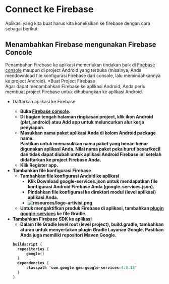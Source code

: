 # Connect ke Firebase
Aplikasi yang kita buat harus kita koneksikan ke firebase dengan cara sebagai berikut:

## Menambahkan Firebase mengunakan Firebase Concole
Penambahan Firebase ke aplikasi memerlukan tindakan baik di [Firebase console](https://console.firebase.google.com/u/0/) maupun di project Android yang terbuka (misalnya, Anda mendownload file konfigurasi Firebase dari console, lalu memindahkannya ke project Android).
*Buat Project Firebase<br/>
Agar dapat menambahkan Firebase ke aplikasi Android, Anda perlu membuat project Firebase untuk dihubungkan ke aplikasi Android.
* Daftarkan aplikasi ke Firebase<b/>
  + Buka [Firebase console](https://console.firebase.google.com/u/0/).
  + Di bagian tengah halaman ringkasan project, klik ikon Android (plat_android) atau Add app untuk meluncurkan alur kerja penyiapan.
  + Masukkan nama paket aplikasi Anda di kolom Android package name.<br/>
     Pastikan untuk memasukkan nama paket yang benar-benar digunakan aplikasi Anda. Nilai nama paket peka huruf besar/kecil dan tidak dapat diubah untuk aplikasi Android Firebase ini setelah didaftarkan ke project Firebase Anda.
  + Klik Register app.<b/>
* Tambahkan file konfigurasi Firebase<br/>
  + Tambahkan file konfigurasi Andoid ke aplikasi
    - Klik Download google-services.json untuk mendapatkan file konfigurasi Android Firebase Anda (google-services.json).
    - Pindahkan file konfigurasi ke direktori modul (level aplikasi) aplikasi Anda.
    - ![resources/logo-artivisi.png](https://www.gstatic.com/mobilesdk/160426_mobilesdk/images/android_studio_project_panel@2x.png)
  + Untuk mengaktifkan produk Firebase di aplikasi, tambahkan [plugin google-services](https://developers.google.com/android/guides/google-services-plugin) ke file Gradle.
* Tambahkan Firebase SDK ke aplikasi
  + Dalam file Gradle level root (level project), build.gradle, tambahkan aturan untuk menyertakan plugin Gradle Layanan Google. Pastikan Anda juga memiliki repositori Maven Google.
  ```kotlin
  buildscript {
    repositories {
        google()
    }
    dependencies {
        classpath 'com.google.gms:google-services:4.3.13'
    }
  }
  ```

